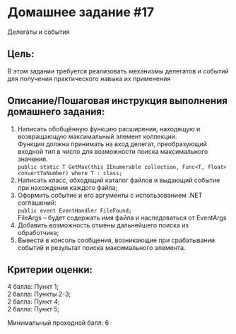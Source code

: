﻿# Домашнее задание #17
Делегаты и события

## Цель:
В этом задании требуется реализовать механизмы делегатов и событий для получения практического навыка их применения

## Описание/Пошаговая инструкция выполнения домашнего задания:
1. Написать обобщённую функцию расширения, находящую и возвращающую максимальный элемент коллекции.  
Функция должна принимать на вход делегат, преобразующий входной тип в число для возможности поиска максимального значения.  
```public static T GetMax(this IEnumerable collection, Func<T, float> convertToNumber) where T : class;```  
2. Написать класс, обходящий каталог файлов и выдающий событие при нахождении каждого файла;
3. Оформить событие и его аргументы с использованием .NET соглашений:  
```public event EventHandler FileFound;```  
FileArgs – будет содержать имя файла и наследоваться от EventArgs
4. Добавить возможность отмены дальнейшего поиска из обработчика;
5. Вывести в консоль сообщения, возникающие при срабатывании событий и результат поиска максимального элемента.

## Критерии оценки:
4 балла: Пункт 1;  
2 балла: Пункты 2-3;  
2 балла: Пункт 4;  
2 балла: Пункт 5;  

Минимальный проходной балл: 6